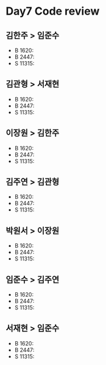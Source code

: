 # Day7 Code review

## 김한주 > 임준수
- B 1620:
- B 2447:
- S 11315:
## 김관형 > 서재현
- B 1620:
- B 2447:
- S 11315:
## 이장원 > 김한주
- B 1620:
- B 2447:
- S 11315:
## 김주연 > 김관형
- B 1620:
- B 2447:
- S 11315:
## 박원서 > 이장원
- B 1620:
- B 2447:
- S 11315:
## 임준수 > 김주연
- B 1620:
- B 2447:
- S 11315:
## 서재현 > 임준수
- B 1620:
- B 2447:
- S 11315:

